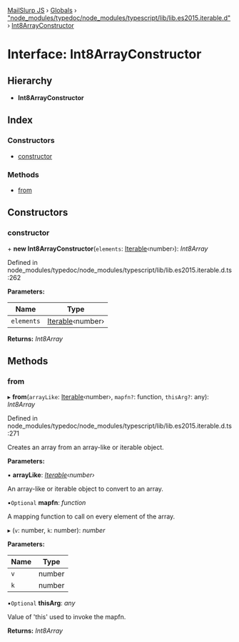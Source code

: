 [MailSlurp JS](../README.md) › [Globals](../globals.md) › ["node_modules/typedoc/node_modules/typescript/lib/lib.es2015.iterable.d"](../modules/_node_modules_typedoc_node_modules_typescript_lib_lib_es2015_iterable_d_.md) › [Int8ArrayConstructor](_node_modules_typedoc_node_modules_typescript_lib_lib_es2015_iterable_d_.int8arrayconstructor.md)

# Interface: Int8ArrayConstructor

## Hierarchy

* **Int8ArrayConstructor**

## Index

### Constructors

* [constructor](_node_modules_typedoc_node_modules_typescript_lib_lib_es2015_iterable_d_.int8arrayconstructor.md#constructor)

### Methods

* [from](_node_modules_typedoc_node_modules_typescript_lib_lib_es2015_iterable_d_.int8arrayconstructor.md#from)

## Constructors

###  constructor

\+ **new Int8ArrayConstructor**(`elements`: [Iterable](_node_modules_typedoc_node_modules_typescript_lib_lib_es2015_iterable_d_.iterable.md)‹number›): *Int8Array*

Defined in node_modules/typedoc/node_modules/typescript/lib/lib.es2015.iterable.d.ts:262

**Parameters:**

Name | Type |
------ | ------ |
`elements` | [Iterable](_node_modules_typedoc_node_modules_typescript_lib_lib_es2015_iterable_d_.iterable.md)‹number› |

**Returns:** *Int8Array*

## Methods

###  from

▸ **from**(`arrayLike`: [Iterable](_node_modules_typedoc_node_modules_typescript_lib_lib_es2015_iterable_d_.iterable.md)‹number›, `mapfn?`: function, `thisArg?`: any): *Int8Array*

Defined in node_modules/typedoc/node_modules/typescript/lib/lib.es2015.iterable.d.ts:271

Creates an array from an array-like or iterable object.

**Parameters:**

▪ **arrayLike**: *[Iterable](_node_modules_typedoc_node_modules_typescript_lib_lib_es2015_iterable_d_.iterable.md)‹number›*

An array-like or iterable object to convert to an array.

▪`Optional`  **mapfn**: *function*

A mapping function to call on every element of the array.

▸ (`v`: number, `k`: number): *number*

**Parameters:**

Name | Type |
------ | ------ |
`v` | number |
`k` | number |

▪`Optional`  **thisArg**: *any*

Value of 'this' used to invoke the mapfn.

**Returns:** *Int8Array*

